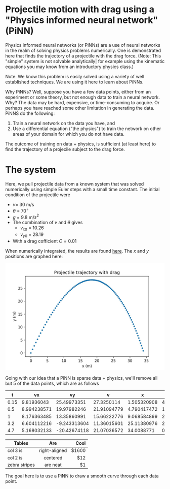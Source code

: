 # Projectile motion with drag using a "Physics informed neural network" (PiNN)

Physics informed neural networks (or PiNNs) are a use of neural networks in the realm of solving physics problems numerically. One is demonstrated here that finds the trajectory of a projectile with the drag force.  (Note: This "simple" system is not solvable analytically| for example using the kinematic equations you may know from an introductory physics class.)

Note: We know this problem is easily solved using a variety of well established techniques. We are using it here to learn about PiNNs.

Why PiNNs? Well, suppose you have a few data points, either from an experiment or some theory, but not enough data to train a neural network. Why? The data may be hard, expensive, or time-consuming to acquire. Or perhaps you have reached some other limitation in generating the data.  PiNNS do the following:

 1. Train a neural network on the data you have, and
 1. Use a differential equation ("the physics") to train the network on other areas of your domain for which you do not have data.

The outcome of training on data + physics, is sufficient (at least here) to find the trajectory of a projecile subject to the drag force.

# The system

Here, we pull projectile data from a known system that was solved numerically using simple Euler steps with a small time constant. The initial condition of the projectile were

 * $v$= 30 m/s
 * $\theta$ = $70^\circ$
 * $g$ = 9.8 m/$s^2$
 * The combination of $v$ and $\theta$ gives
    * $v_{x0}$ = 10.26
    * $v_{y0}$ = 28.19
* With a drag cofficient $C=0.01$

When numerically integrated, the results are found [here](https://github.com/tbensky/PiNN_Projectile/blob/main/System/trajectory.csv).  The $x$ and $y$ positions are graphed here:

![Figure 1](https://github.com/tbensky/PiNN_Projectile/blob/main/System/trajectory.jpg?)

Going with our idea that a PiNN is sparse data + physics, we'll remove all but 5 of the data points, which are as follows

  |     t     |     vx     |     vy     |     v     |     x     |     y     |  
  | --------- | ---------- |  --------- | --------- | --------- | --------- |
  |    0.15  |  9.81936043  |  25.49973351  |  27.3250114  |  1.505320908  |  4.024230274  |
  |    0.5  |  8.994238571  |  19.97982246  |  21.91094779  |  4.790417472  |  11.95657049  |
  |    1  |  8.176363485  |  13.35860991  |  15.66222776  |  9.068584899  |  20.24294006  | 
  |    3.2  |  6.604112216  |  -9.243313604  |  11.36015601  |  25.11380976  |  23.69779604  |
  |    4.7  |  5.168032133  |  -20.42674118  |  21.07036572  |  34.0088771  |  0.827816308  |


| Tables        | Are           | Cool  |
| ------------- |:-------------:| -----:|
| col 3 is      | right-aligned | $1600 |
| col 2 is      | centered      |   $12 |
| zebra stripes | are neat      |    $1 |



The goal here is to use a PiNN to draw a smooth curve through each data point.

